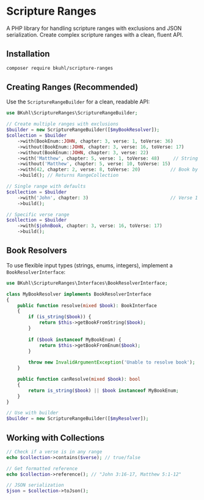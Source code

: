 # Scripture Ranges

A PHP library for handling scripture ranges with exclusions and JSON serialization. Create complex scripture ranges with a clean, fluent API.

## Installation

```bash
composer require bkuhl/scripture-ranges
```

## Creating Ranges (Recommended)

Use the `ScriptureRangeBuilder` for a clean, readable API:

```php
use BKuhl\ScriptureRanges\ScriptureRangeBuilder;

// Create multiple ranges with exclusions
$builder = new ScriptureRangeBuilder([$myBookResolver]);
$collection = $builder
    ->with(BookEnum::JOHN, chapter: 3, verse: 1, toVerse: 36)
    ->without(BookEnum::JOHN, chapter: 3, verse: 16, toVerse: 17)
    ->without(BookEnum::JOHN, chapter: 3, verse: 22)
    ->with('Matthew', chapter: 5, verse: 1, toVerse: 48)     // String book
    ->without('Matthew', chapter: 5, verse: 10, toVerse: 15)
    ->with(42, chapter: 2, verse: 8, toVerse: 20)           // Book by position
    ->build(); // Returns RangeCollection

// Single range with defaults
$collection = $builder
    ->with('John', chapter: 3)                              // Verse 1 to end of chapter
    ->build();

// Specific verse range
$collection = $builder
    ->with($johnBook, chapter: 3, verse: 16, toVerse: 17)
    ->build();
```

## Book Resolvers

To use flexible input types (strings, enums, integers), implement a `BookResolverInterface`:

```php
use BKuhl\ScriptureRanges\Interfaces\BookResolverInterface;

class MyBookResolver implements BookResolverInterface
{
    public function resolve(mixed $book): BookInterface
    {
        if (is_string($book)) {
            return $this->getBookFromString($book);
        }
        
        if ($book instanceof MyBookEnum) {
            return $this->getBookFromEnum($book);
        }
        
        throw new InvalidArgumentException('Unable to resolve book');
    }

    public function canResolve(mixed $book): bool
    {
        return is_string($book) || $book instanceof MyBookEnum;
    }
}

// Use with builder
$builder = new ScriptureRangeBuilder([$myResolver]);
```

## Working with Collections

```php
// Check if a verse is in any range
echo $collection->contains($verse); // true/false

// Get formatted reference
echo $collection->reference(); // "John 3:16-17, Matthew 5:1-12"

// JSON serialization
$json = $collection->toJson();
```
